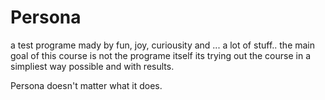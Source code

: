 # Persona
 
a test programe mady by fun, joy, curiousity and ... a lot of stuff..
the main goal of this course is not the programe itself its trying out the course in a simpliest way possible and with results.

Persona doesn't matter what it does.

